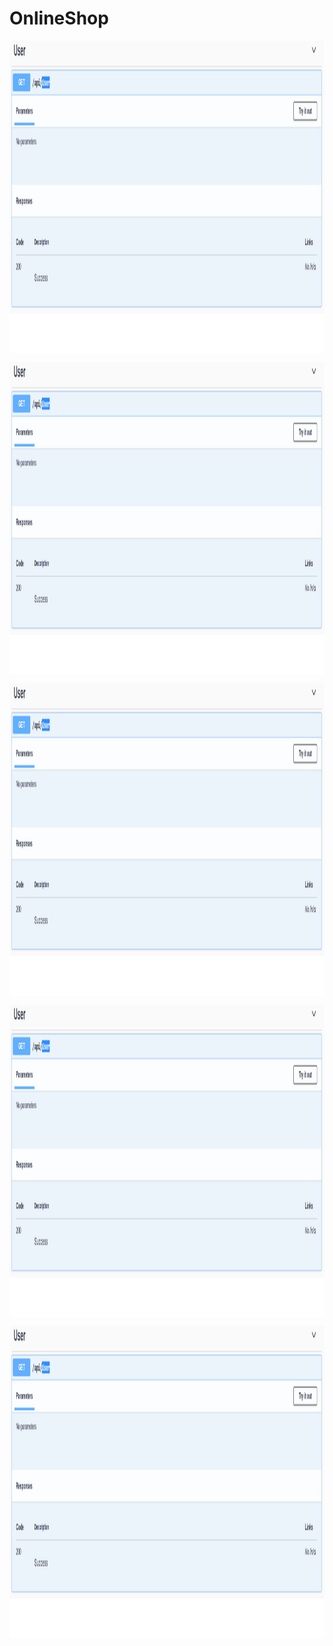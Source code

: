 # OnlineShop

<p> <img src="https://github.com/TheFl1ppy/OnlineShop/blob/main/User1.png" align="middle" height="500" alt="Картинка пропала, как жаль"></p>
<p> <img src="https://github.com/TheFl1ppy/OnlineShop/blob/main/User1.png" align="middle" height="500" alt="Картинка пропала, как жаль"></p>
<p> <img src="https://github.com/TheFl1ppy/OnlineShop/blob/main/User1.png" align="middle" height="500" alt="Картинка пропала, как жаль"></p>
<p> <img src="https://github.com/TheFl1ppy/OnlineShop/blob/main/User1.png" align="middle" height="500" alt="Картинка пропала, как жаль"></p>
<p> <img src="https://github.com/TheFl1ppy/OnlineShop/blob/main/User1.png" align="middle" height="500" alt="Картинка пропала, как жаль"></p>
